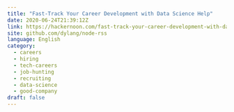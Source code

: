 ```yaml
---
title: "Fast-Track Your Career Development with Data Science Help"
date: 2020-06-24T21:39:12Z
link: https://hackernoon.com/fast-track-your-career-development-with-data-science-help-kbe3uid?source=rss&utm_medium=RSS&utm_source=news.12bit.vn
site: github.com/dylang/node-rss
language: English
category:
  - careers
  - hiring
  - tech-careers
  - job-hunting
  - recruiting
  - data-science
  - good-company
draft: false
---
```

